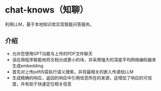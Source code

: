 # chat-knows（知聊）

利用LLM，基于本地知识库实现智能问答服务。

## 介绍

- 允许您使用GPT功能与上传的PDF文件聊天
- 该应用程序智能地将文档分成更小的块，并采用强大的深度平均网络编码器来生成embedding
- 首先对上传pdf内容执行语义搜索，并将最相关的嵌入传递给LLM
- 生成精确的响应，返回的响应中引用信息所在的来源，这增加了响应的可信度，并有助于快速定位相关信息
